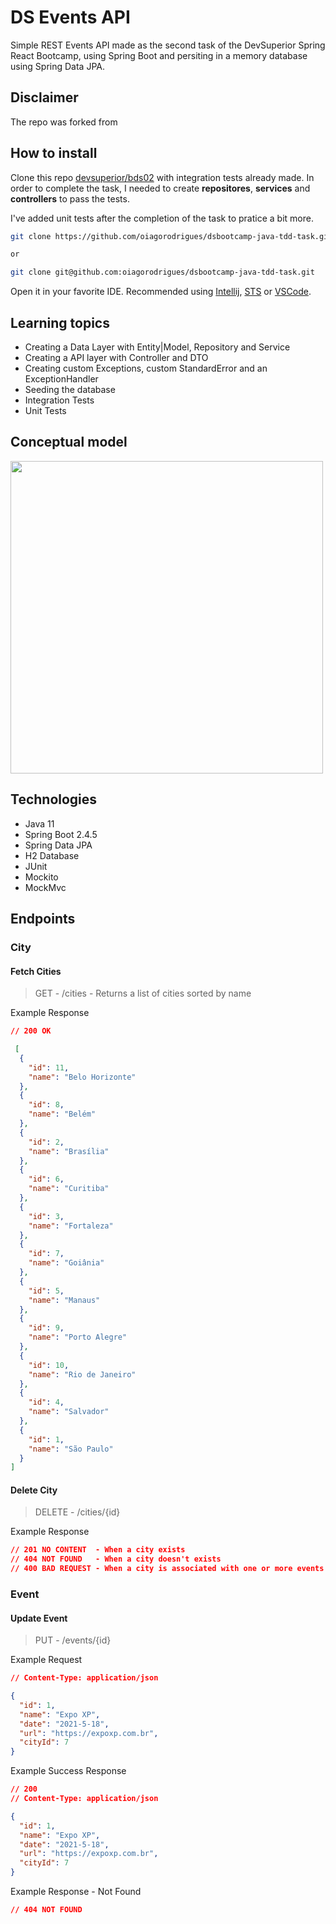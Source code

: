 # DS Events API

Simple REST Events API made as the second task of the DevSuperior Spring React Bootcamp, using Spring Boot and persiting in a memory database using Spring Data JPA.

## Disclaimer

The repo was forked from 

## How to install

Clone this repo [devsuperior/bds02](https://github.com/devsuperior/bds02) with integration tests already made. In order to complete the task, I needed to create **repositores**, **services** and **controllers** to pass the tests.

I've added unit tests after the completion of the task to pratice a bit more.


```bash
git clone https://github.com/oiagorodrigues/dsbootcamp-java-tdd-task.git

or 

git clone git@github.com:oiagorodrigues/dsbootcamp-java-tdd-task.git
```

Open it in your favorite IDE. 
Recommended using [Intellij](https://www.jetbrains.com/pt-br/idea/), [STS](https://spring.io/tools) or [VSCode](https://code.visualstudio.com/).

## Learning topics

- Creating a Data Layer with Entity|Model, Repository and Service
- Creating a API layer with Controller and DTO
- Creating custom Exceptions, custom StandardError and an ExceptionHandler
- Seeding the database
- Integration Tests
- Unit Tests

## Conceptual model

<img src="https://user-images.githubusercontent.com/19571060/122272855-35177980-ceb7-11eb-81e4-68f4bcee4b37.png" width="500">

## Technologies

- Java 11
- Spring Boot 2.4.5
- Spring Data JPA
- H2 Database
- JUnit
- Mockito
- MockMvc

## Endpoints

### City

#### Fetch Cities

> GET - /cities - Returns a list of cities sorted by name

Example Response

```json
// 200 OK

 [
  {
    "id": 11,
    "name": "Belo Horizonte"
  },
  {
    "id": 8,
    "name": "Belém"
  },
  {
    "id": 2,
    "name": "Brasília"
  },
  {
    "id": 6,
    "name": "Curitiba"
  },
  {
    "id": 3,
    "name": "Fortaleza"
  },
  {
    "id": 7,
    "name": "Goiânia"
  },
  {
    "id": 5,
    "name": "Manaus"
  },
  {
    "id": 9,
    "name": "Porto Alegre"
  },
  {
    "id": 10,
    "name": "Rio de Janeiro"
  },
  {
    "id": 4,
    "name": "Salvador"
  },
  {
    "id": 1,
    "name": "São Paulo"
  }
]
```

#### Delete City

> DELETE - /cities/{id}

Example Response

```json
// 201 NO CONTENT  - When a city exists
// 404 NOT FOUND   - When a city doesn't exists
// 400 BAD REQUEST - When a city is associated with one or more events
```

### Event

#### Update Event

> PUT - /events/{id}

Example Request

```json
// Content-Type: application/json

{
  "id": 1,
  "name": "Expo XP",
  "date": "2021-5-18",
  "url": "https://expoxp.com.br",
  "cityId": 7
}
```

Example Success Response

```json
// 200
// Content-Type: application/json

{
  "id": 1,
  "name": "Expo XP",
  "date": "2021-5-18",
  "url": "https://expoxp.com.br",
  "cityId": 7
}
```

Example Response - Not Found
```json
// 404 NOT FOUND
```
